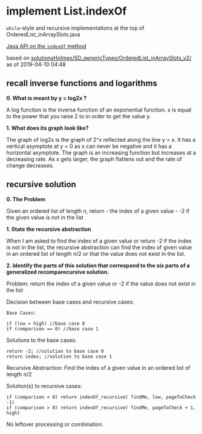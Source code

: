# implement List.indexOf

`while`-style and recursive implementations at the top of
OrderedList_inArraySlots.java

[Java API on the `indexOf` method](https://docs.oracle.com/javase/10/docs/api/java/util/List.html#indexOf(java.lang.Object))

based on [solutionsHolmes/5D_genericTypes/OrderedList_inArraySlots_v2/](https://github.com/stuyvesant-cs/solutionsHolmes/tree/master/5D_genericTypes/OrderedList_inArraySlots_v2)
as of 2019-04-10 04:48

## recall inverse functions and logarithms

**0. What is meant by y = log2x ?**

  A log function is the inverse function of an exponential function. x is equal to the power that you raise 2 to in order to      get the value y.

**1. What does its graph look like?**
  
  The graph of log2x is the graph of 2^x reflected along the line y = x. It has a vertical asymptote at y = 0 as x can never be negative and it has a horizontal asymptote. The graph is an increasing function but increases at a decreasing rate. As x gets larger, the graph flattens out and the rate of change decreases. 

## recursive solution

**0. The Problem**

  Given an ordered list of length n, return
    - the index of a given value
    - -2 if the given value is not in the list
  
**1. State the recursive abstraction**

  When I am asked to find the index of a given value or return -2 if the index is not in the list, the recursive abstraction can find the index of given value in an ordered list of length n/2 or that the value does not exist in the list.
  
**2. Identify the parts of this solution that correspond to the six parts of a generalized recomparecursive solution.**

  Problem: return the index of a given value or -2 if the value does not exist in the list
  
  Decision between base cases and recursive cases:
  
    Base Cases: 
    
    if (low > high) //base case 0
    if (comparison == 0) //base case 1
    
  Solutions to the base cases: 
  
    return -2; //solution to base case 0
    return index; //solution to base case 1

    
  Recursive Abstraction: 
    Find the index of a given value in an ordered list of length n/2
    
  Solution(s) to recursive cases:
  
    if (comparison < 0) return indexOf_recursive( findMe, low, pageToCheck -1)
    if (comparison > 0) return indexOf_recursive( findMe, pageToCheck + 1, high)
    
   No leftover processing or combination.
    
  
  
